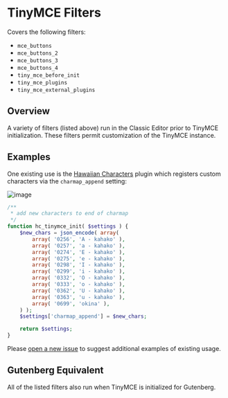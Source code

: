 # TinyMCE Filters

Covers the following filters:

* `mce_buttons`
* `mce_buttons_2`
* `mce_buttons_3`
* `mce_buttons_4`
* `tiny_mce_before_init`
* `tiny_mce_plugins`
* `tiny_mce_external_plugins`

## Overview

A variety of filters (listed above) run in the Classic Editor prior to TinyMCE initialization. These filters permit customization of the TinyMCE instance.

## Examples

One existing use is the [Hawaiian Characters](https://wordpress.org/plugins/hawaiian-characters/) plugin which registers custom characters via the `charmap_append` setting:

![image](https://user-images.githubusercontent.com/1238696/42661478-2a8b1be0-85e3-11e8-8449-bf9cb4160dc9.png)

```php
/**
 * add new characters to end of charmap
 */
function hc_tinymce_init( $settings ) {
	$new_chars = json_encode( array(
		array( '0256', 'A - kahako' ),
		array( '0257', 'a - kahako' ),
		array( '0274', 'E - kahako' ),
		array( '0275', 'e - kahako' ),
		array( '0298', 'I - kahako' ),
		array( '0299', 'i - kahako' ),
		array( '0332', 'O - kahako' ),
		array( '0333', 'o - kahako' ),
		array( '0362', 'U - kahako' ),
		array( '0363', 'u - kahako' ),
		array( '0699', 'okina' ),
	) );
	$settings['charmap_append'] = $new_chars;

	return $settings;
}
```

Please [open a new issue](https://github.com/danielbachhuber/gutenberg-migration-guide/issues) to suggest additional examples of existing usage.

## Gutenberg Equivalent

All of the listed filters also run when TinyMCE is initialized for Gutenberg.
